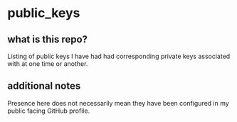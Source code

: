 # public_keys

## what is this repo?
Listing of public keys I have had had corresponding private keys associated with at one time or another.

## additional notes
Presence here does not necessarily mean they have been configured in my public facing GitHub profile.